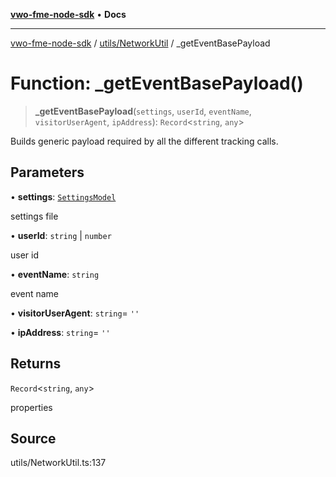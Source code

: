 [**vwo-fme-node-sdk**](../../../README.md) • **Docs**

---

[vwo-fme-node-sdk](../../../modules.md) / [utils/NetworkUtil](../README.md) / \_getEventBasePayload

# Function: \_getEventBasePayload()

> **\_getEventBasePayload**(`settings`, `userId`, `eventName`, `visitorUserAgent`, `ipAddress`): `Record`\<`string`, `any`\>

Builds generic payload required by all the different tracking calls.

## Parameters

• **settings**: [`SettingsModel`](../../../models/settings/SettingsModel/classes/SettingsModel.md)

settings file

• **userId**: `string` \| `number`

user id

• **eventName**: `string`

event name

• **visitorUserAgent**: `string`= `''`

• **ipAddress**: `string`= `''`

## Returns

`Record`\<`string`, `any`\>

properties

## Source

utils/NetworkUtil.ts:137
